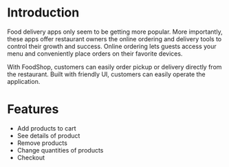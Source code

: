 # Introduction
Food delivery apps only seem to be getting more popular. More importantly, these apps offer restaurant owners the online ordering and delivery tools to control their growth and success. Online ordering lets guests access your menu and conveniently place orders on their favorite devices.

With FoodShop, customers can easily order pickup or delivery directly from the restaurant. Built with friendly UI, customers can easily operate the application.
# Features
* Add products to cart
* See details of product
* Remove products
* Change quantities of products
* Checkout


